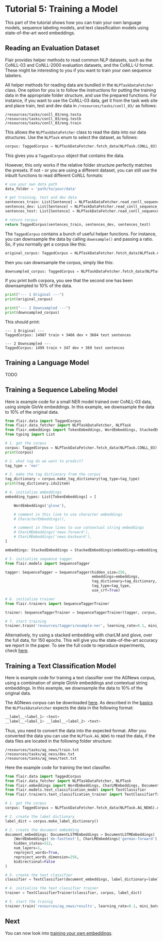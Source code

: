 # Tutorial 5: Training a Model

This part of the tutorial shows how you can train your own language models, sequence labeling models, and text 
classification models using state-of-the-art word embeddings. 

## Reading an Evaluation Dataset

Flair provides helper methods to read common NLP datasets, such as the CoNLL-03 and CoNLL-2000 evaluation datasets, 
and the CoNLL-U format. These might be interesting to you if you want to train your own sequence labelers. 

All helper methods for reading data are bundled in the `NLPTaskDataFetcher` class. One option for you is to follow 
the instructions for putting the training data in the appropriate folder structure, and use the prepared functions. 
For instance, if you want to use the CoNLL-03 data, get it from the task web site and place train, test and dev data
in `/resources/tasks/conll_03/` as follows: 

```
/resources/tasks/conll_03/eng.testa
/resources/tasks/conll_03/eng.testb
/resources/tasks/conll_03/eng.train
```

This allows the `NLPTaskDataFetcher` class to read the data into our data structures. Use the `NLPTask` enum to select 
the dataset, as follows: 

```python
corpus: TaggedCorpus = NLPTaskDataFetcher.fetch_data(NLPTask.CONLL_03)
```

This gives you a `TaggedCorpus` object that contains the data. 

However, this only works if the relative folder structure perfectly matches the presets. If not - or you are using 
a different dataset, you can still use the inbuilt functions to read different CoNLL formats:

```python
# use your own data path
data_folder = 'path/to/your/data'

# get training, test and dev data
sentences_train: List[Sentence] = NLPTaskDataFetcher.read_conll_sequence_labeling_data(data_folder + '/eng.train')
sentences_dev: List[Sentence] = NLPTaskDataFetcher.read_conll_sequence_labeling_data(data_folder + '/eng.testa')
sentences_test: List[Sentence] = NLPTaskDataFetcher.read_conll_sequence_labeling_data(data_folder + '/eng.testb')

# return corpus
return TaggedCorpus(sentences_train, sentences_dev, sentences_test)
```

The `TaggedCorpus` contains a bunch of useful helper functions. For instance, you can downsample the data by calling
`downsample()` and passing a ratio. So, if you normally get a corpus like this:

```python
original_corpus: TaggedCorpus = NLPTaskDataFetcher.fetch_data(NLPTask.CONLL_03)
```

then you can downsample the corpus, simply like this: 

```python
downsampled_corpus: TaggedCorpus = NLPTaskDataFetcher.fetch_data(NLPTask.CONLL_03).downsample(0.1)
```

If you print both corpora, you see that the second one has been downsampled to 10% of the data. 

```python
print("--- 1 Original ---")
print(original_corpus)

print("--- 2 Downsampled ---")
print(downsampled_corpus)
```

This should print: 

```console
--- 1 Original ---
TaggedCorpus: 14987 train + 3466 dev + 3684 test sentences

--- 2 Downsampled ---
TaggedCorpus: 1499 train + 347 dev + 369 test sentences
```

## Training a Language Model

TODO

## Training a Sequence Labeling Model

Here is example code for a small NER model trained over CoNLL-03 data, using simple GloVe embeddings.
In this example, we downsample the data to 10% of the original data. 

```python
from flair.data import TaggedCorpus
from flair.data_fetcher import NLPTaskDataFetcher, NLPTask
from flair.embeddings import TokenEmbeddings, WordEmbeddings, StackedEmbeddings, CharLMEmbeddings, CharacterEmbeddings
from typing import List

# 1. get the corpus
corpus: TaggedCorpus = NLPTaskDataFetcher.fetch_data(NLPTask.CONLL_03).downsample(0.1)
print(corpus)

# 2. what tag do we want to predict?
tag_type = 'ner'

# 3. make the tag dictionary from the corpus
tag_dictionary = corpus.make_tag_dictionary(tag_type=tag_type)
print(tag_dictionary.idx2item)

# 4. initialize embeddings
embedding_types: List[TokenEmbeddings] = [

    WordEmbeddings('glove'),

    # comment in this line to use character embeddings
    # CharacterEmbeddings(),

    # comment in these lines to use contextual string embeddings
    # CharLMEmbeddings('news-forward'),
    # CharLMEmbeddings('news-backward'),
]

embeddings: StackedEmbeddings = StackedEmbeddings(embeddings=embedding_types)

# 5. initialize sequence tagger
from flair.models import SequenceTagger

tagger: SequenceTagger = SequenceTagger(hidden_size=256,
                                        embeddings=embeddings,
                                        tag_dictionary=tag_dictionary,
                                        tag_type=tag_type,
                                        use_crf=True)

# 6. initialize trainer
from flair.trainers import SequenceTaggerTrainer

trainer: SequenceTaggerTrainer = SequenceTaggerTrainer(tagger, corpus, test_mode=True)

# 7. start training
trainer.train('resources/taggers/example-ner', learning_rate=0.1, mini_batch_size=32, max_epochs=150)
```

Alternatively, try using a stacked embedding with charLM and glove, over the full data, for 150 epochs.
This will give you the state-of-the-art accuracy we report in the paper. To see the full code to reproduce experiments, 
check [here](/resources/docs/EXPERIMENTS.md). 

## Training a Text Classification Model

Here is example code for training a text classifier over the AGNews corpus, using  a combination of simple GloVe 
embeddings and contextual string embeddings. In this example, we downsample the data to 10% of the original data. 

The AGNews corpus can be downloaded [here](https://www.di.unipi.it/~gulli/AG_corpus_of_news_articles.html). As 
described in the [basics](/resources/docs/TUTORIAL_BASICS.md) the `NLPTaskDataFetcher` expects the data in the 
following format:
```bash
__label__<label_1> <text>
__label__<label_1> __label__<label_2> <text>
```
Thus, you need to convert the data into the expected format. After you converted the data you can use the
`NLPTask.AG_NEWS` to read the data, if the data files are located in the following folder structure:
```
/resources/tasks/ag_news/train.txt
/resources/tasks/ag_ness/dev.txt
/resources/tasks/ag_news/test.txt
```

Here the example code for training the text classifier.
```python
from flair.data import TaggedCorpus
from flair.data_fetcher import NLPTaskDataFetcher, NLPTask
from flair.embeddings import WordEmbeddings, CharLMEmbeddings, DocumentLSTMEmbeddings
from flair.models.text_classification_model import TextClassifier
from flair.trainers.text_classification_trainer import TextClassifierTrainer

# 1. get the corpus
corpus: TaggedCorpus = NLPTaskDataFetcher.fetch_data(NLPTask.AG_NEWS).downsample(0.1)

# 2. create the label dictionary
label_dict = corpus.make_label_dictionary()

# 2. create the document embedding
document_embeddings: DocumentLSTMEmbeddings = DocumentLSTMEmbeddings(
    [WordEmbeddings('de-fasttext'), CharLMEmbeddings('german-forward'), CharLMEmbeddings('german-backward')],
    hidden_states=512,
    num_layers=1,
    reproject_words=True,
    reproject_words_dimension=256,
    bidirectional=False
)

# 3. create the text classifier
classifier = TextClassifier(document_embeddings, label_dictionary=label_dict, multi_label=False)

# 4. initialize the text classifier trainer
trainer = TextClassifierTrainer(classifier, corpus, label_dict)

# 5. start the trainig
trainer.train('resources/ag_news/results', learning_rate=0.1, mini_batch_size=32, max_epochs=150, embeddings_in_memory=False, anneal_factor=0.5, patience=10) 
```

## Next

You can now look into [training your own embeddings](/resources/docs/TUTORIAL_TRAINING_LM_EMBEDDINGS.md).